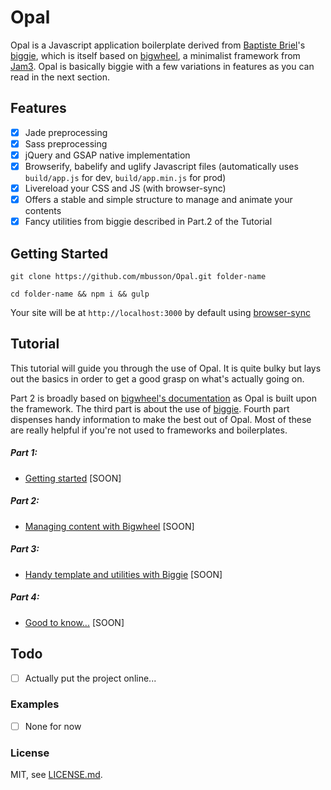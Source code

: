 # Opal

Opal is a Javascript application boilerplate derived from [Baptiste Briel](https://github.com/baptistebriel/)'s [biggie](https://github.com/baptistebriel/biggie), which is itself based on [bigwheel](https://github.com/bigwheel-framework), a minimalist framework from [Jam3](http://www.jam3.com/). Opal is basically biggie with a few variations in features as you can read in the next section.

## Features

- [x] Jade preprocessing
- [x] Sass preprocessing
- [x] jQuery and GSAP native implementation
- [x] Browserify, babelify and uglify Javascript files (automatically uses `build/app.js` for dev, `build/app.min.js` for prod)
- [x] Livereload your CSS and JS (with browser-sync)
- [x] Offers a stable and simple structure to manage and animate your contents
- [x] Fancy utilities from biggie described in Part.2 of the Tutorial

## Getting Started

`git clone https://github.com/mbusson/Opal.git folder-name`

`cd folder-name && npm i && gulp`

Your site will be at `http://localhost:3000` by default using [browser-sync](http://www.browsersync.io)

## Tutorial

This tutorial will guide you through the use of Opal. It is quite bulky but lays out the basics in order to get a good grasp on what's actually going on.

Part 2 is broadly based on [bigwheel's documentation](https://github.com/bigwheel-framework/documentation) as Opal is built upon the framework. The third part is about the use of [biggie](https://github.com/baptistebriel/biggie). Fourth part dispenses handy information to make the best out of Opal. Most of these are really helpful if you're not used to frameworks and boilerplates.

##### Part 1:
- [Getting started](quickstart.md) [SOON]

##### Part 2:
- [Managing content with Bigwheel](quickstart.md) [SOON]

##### Part 3:
- [Handy template and utilities with Biggie](quickstart.md) [SOON]

##### Part 4:
- [Good to know...](quickstart.md) [SOON]

## Todo

- [ ] Actually put the project online...

### Examples

- [ ] None for now

### License

MIT, see [LICENSE.md]().
